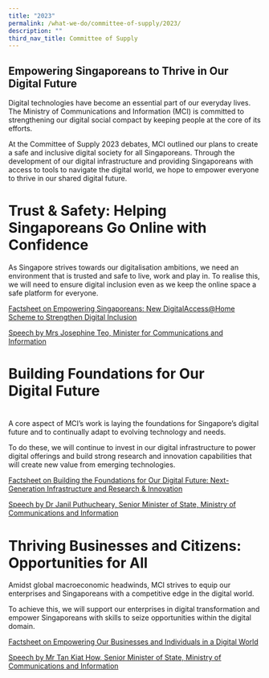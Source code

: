 ```yaml
---
title: "2023"
permalink: /what-we-do/committee-of-supply/2023/
description: ""
third_nav_title: Committee of Supply
---
```

Empowering Singaporeans to Thrive in Our Digital Future
-------------------------------------------------------

Digital technologies have become an essential part of our everyday lives. The Ministry of Communications and Information (MCI) is committed to strengthening our digital social compact by keeping people at the core of its efforts.

At the Committee of Supply 2023 debates, MCI outlined our plans to create a safe and inclusive digital society for all Singaporeans. Through the development of our digital infrastructure and providing Singaporeans with access to tools to navigate the digital world, we hope to empower everyone to thrive in our shared digital future.

# Trust & Safety: Helping Singaporeans Go Online with Confidence

As Singapore strives towards our digitalisation ambitions, we need an environment that is trusted and safe to live, work and play in. To realise this, we will need to ensure digital inclusion even as we keep the online space a safe platform for everyone.

[Factsheet on Empowering Singaporeans: New DigitalAccess@Home Scheme to Strengthen Digital Inclusion](https://www.mci.gov.sg/pressroom/news-and-stories/pressroom/2023/2/empowering-singaporeans-new-digitalaccessathome-scheme-to-strengthen-digital-inclusion)

[Speech by Mrs Josephine Teo, Minister for Communications and Information](https://www.mci.gov.sg/pressroom/news-and-stories/pressroom/2023/2/speech-by-mrs-josephine-teo-minister-of-communications-and-information-at-the-ministry-of-communications-and-information-committee-of-supply-debate-on-28-february-2023)

# Building Foundations for Our Digital Future
# 
A core aspect of MCI’s work is laying the foundations for Singapore’s digital future and to continually adapt to evolving technology and needs.

To do these, we will continue to invest in our digital infrastructure to power digital offerings and build strong research and innovation capabilities that will create new value from emerging technologies.

[Factsheet on Building the Foundations for Our Digital Future: Next-Generation Infrastructure and Research & Innovation](https://www.mci.gov.sg/pressroom/news-and-stories/pressroom/2023/2/building-the-foundations-for-our-digital-future)

[Speech by Dr Janil Puthucheary, Senior Minister of State, Ministry of Communications and Information](https://www.mci.gov.sg/pressroom/news-and-stories/pressroom/2023/2/speech-by-dr-janil-puthucheary-senior-minister-of-state-ministry-of-communications-and-information-at-the-ministry-of-communications-and-information-committee-of-supply-debate-on-28-february-2023)

# Thriving Businesses and Citizens: Opportunities for All

Amidst global macroeconomic headwinds, MCI strives to equip our enterprises and Singaporeans with a competitive edge in the digital world. 

To achieve this, we will support our enterprises in digital transformation and empower Singaporeans with skills to seize opportunities within the digital domain. 

[Factsheet on Empowering Our Businesses and Individuals in a Digital World](https://www.mci.gov.sg/pressroom/news-and-stories/pressroom/2023/2/empowering-our-businesses-and-individuals-in-a-digital-world)

[](https://www.mci.gov.sg/pressroom/news-and-stories/pressroom/2023/2/empowering-our-businesses-and-individuals-in-a-digital-world)[Speech by Mr Tan Kiat How, Senior Minister of State, Ministry of Communications and Information](https://www.mci.gov.sg/pressroom/news-and-stories/pressroom/2023/2/speech-by-mr-tan-kiat-how-senior-minister-of-state-ministry-of-communications-and-information-at-the-ministry-of-communications-and-information-committee-of-supply-debate-on-28-february-2023)